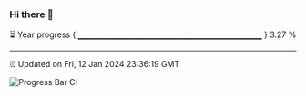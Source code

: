 ### Hi there 👋

⏳ Year progress { ▁▁▁▁▁▁▁▁▁▁▁▁▁▁▁▁▁▁▁▁▁▁▁▁▁▁▁▁▁▁ } 3.27 %

---

⏰ Updated on Fri, 12 Jan 2024 23:36:19 GMT

![Progress Bar CI](https://github.com/IshwaranRudhara/GIT-ACTION/workflows/Progress%20Bar%20CI/badge.svg)
